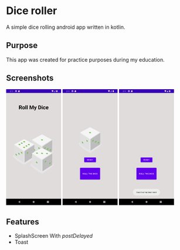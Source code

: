 # Dice roller

A simple dice rolling android app written in kotlin.

## Purpose

This app was created for practice purposes during my education.

## Screenshots

<img src="readMeImg/Screenshot1.png" width="150"> <img src="readMeImg/Screenshot2.png" width="150"> <img src="readMeImg/Screenshot3.png" width="150">

<!--![](readMeImg/Screenshot1.png) ![](readMeImg/Screenshot2.png) ![](readMeImg/Screenshot3.png) -->

## Features

- SplashScreen With *postDelayed*
- Toast